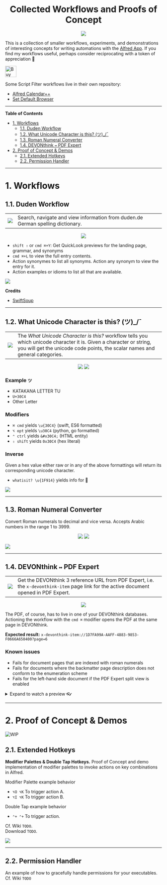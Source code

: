 <!-- # Collected Workflows &amp; Proofs of Concept  -->
<!-- omit from toc -->

<h1 align="center"></br>Collected Workflows and Proofs of Concept</h1>
<p align="center">
<a href="#"><img src="https://img.shields.io/static/v1?style=for-the-badge&message=Alfred&color=5C1F87&logo=Alfred&logoColor=FFFFFF&label="></a>
</p>

This is a collection of smaller workflows, experiments, and demonstrations of interesting concepts for writing automations with the [Alfred App](https://www.alfredapp.com/workflows/). 
If you find my workflows useful, perhaps consider reciprocating with a token of appreciation 🤗   

<a href='https://ko-fi.com/G2G1IH7RR' target='_blank'><img height='36' style='border:0px;height:36px;' src='https://storage.ko-fi.com/cdn/kofi3.png?v=3' border='0' alt='Buy Me a Coffee at ko-fi.com' /></a>  

Some Script Filter workflows live in their own repository:

- [Alfred Calendar++](https://github.com/zeitlings/alfred-calendar)
- [Set Default Browser]()

---

**Table of Contents**

- [1. Workflows](#1-workflows)
  - [1.1. Duden Workflow](#11-duden-workflow)
  - [1.2. What Unicode Character is this? (ツ)\_/¯](#12-what-unicode-character-is-this-ツ_)
  - [1.3. Roman Numeral Converter](#13-roman-numeral-converter)
  - [1.4. DEVONthink `↔` PDF Expert](#14-devonthink--pdf-expert)
- [2. Proof of Concept \& Demos](#2-proof-of-concept--demos)
  - [2.1. Extended Hotkeys](#21-extended-hotkeys)
  - [2.2. Permission Handler](#22-permission-handler)

---

# 1. Workflows

## 1.1. Duden Workflow

<table> 
    <tr>
        <td>
            <img src="assets/icons/duden.png"> 
        </td>
        <td>
           Search, navigate and view information from duden.de German spelling dictionary. 
        </td>
    </tr>
</table>

<p align="center">
    <a href="https://github.com/zeitlings/alfred-workflows/releases/tag/v1.0.0-dude"><img src="https://img.shields.io/badge/download-v1.0.0-informational"></a>
</p>

<!-- [![](https://img.shields.io/badge/download-v1.0.0-informational)](https://github.com/zeitlings/alfred-workflows/releases/tag/v1.0.0-dude) -->

- ` shift ⇧ ` or `cmd ⌘+Y`: Get QuickLook previews for the landing page, grammar, and synonyms
- `cmd ⌘+L` to view the full entry contents.
- Action synonymes to list all synonyms. Action any synonym to view the entry for it.
- Action examples or idioms to list all that are available.

![](assets/images/preview_duden.jpg)

**Credits**

- [SwiftSoup](https://github.com/scinfu/SwiftSoup)

---

## 1.2. What Unicode Character is this? (ツ)_/¯

<table> 
    <tr>
        <td>
            <img src="assets/icons/whatisit.png"> 
        </td>
        <td>
            The <i>What Unicode Character is this?</i> workflow tells you which unicode character it is. Given a character or string, you will get the unicode code points, the scalar names and general categories.
        </td>
    </tr>
</table>

<p align="center">
    <a href="https://github.com/zeitlings/alfred-workflows/releases/tag/v2.0.1-uni"><img src="https://img.shields.io/badge/download-v2.0.1-informational"></a>
    <a href="/assets/code/WhatIsIt.swift"><img src="https://img.shields.io/static/v1?message=WhatIsIt.swift&color=F05138&logo=Swift&logoColor=FFFFFF&label=Code"></a>
</p>

<!-- [![](https://img.shields.io/badge/download-v2.0.1-informational)](https://github.com/zeitlings/alfred-workflows/releases/tag/v2.0.1-uni) -->


### Example `ツ`

- KATAKANA LETTER TU
- `U+30C4`
- Other Letter

### Modifiers

- `⌘ cmd` yields `\u{30C4}` (swift, ES6 formatted)
- `⌥ opt` yields `\u30C4` (python, go formatted)
- `⌃ ctrl` yields `&#x30C4;` (HTML entity)
- `⇧ shift` yields `0x30C4` (hex literal)

### Inverse

Given a hex value either raw or in any of the above formattings will return its corresponding unicode character.
- `whatisit? \u{1F914}` yields info for 🤔


![](assets/images/preview_whatisit.jpg)


<!-- [![](https://img.shields.io/static/v1?message=WhatIsIt.swift&color=F05138&logo=Swift&logoColor=FFFFFF&label=Code)](/assets/code/WhatIsIt.swift) -->

---

## 1.3. Roman Numeral Converter

Convert Roman numerals to decimal and vice versa. Accepts Arabic numbers in the range 1 to 3999.

<p align="center">
    <a href="https://github.com/zeitlings/alfred-workflows/releases/tag/v1.0.0-rn"><img src="https://img.shields.io/badge/download-v1.0.0-informational"></a>
    <a href="/assets/code/RomanNumeral.swift"><img src="https://img.shields.io/static/v1?message=RomanNumeral.swift&color=F05138&logo=Swift&logoColor=FFFFFF&label=Code"></a>
</p>

<!-- [![](https://img.shields.io/badge/download-v1.0.0-informational)](https://github.com/zeitlings/alfred-workflows/releases/tag/v1.0.0-rn) -->

![](assets/images/preview_roman.jpg)

<!-- [![](https://img.shields.io/static/v1?message=RomanNumeral.swift&color=F05138&logo=Swift&logoColor=FFFFFF&label=Code)](/assets/code/RomanNumeral.swift) -->


---

## 1.4. DEVONthink `↔` PDF Expert

<table>
    <tr>
        <td>
            <img src="assets/icons/dt3pdf.png">
        </td>
        <td>
        	Get the DEVONthink 3 reference URL from PDF Expert, i.e. the <code>x-devonthink-item</code> page link for the active document opened in PDF Expert.
        </td>
    </tr>
</table>

<p align="center">
    <a href="https://github.com/zeitlings/alfred-workflows/releases/tag/v1.2.0-xdev"><img src="https://img.shields.io/badge/download-v1.2.0-informational"></a>
</p>

<!-- [![](https://img.shields.io/badge/download-v1.2.0-informational)](https://github.com/zeitlings/alfred-workflows/releases/tag/v1.2.0-xdev) -->

The PDF, of course, has to live in one of your DEVONthink databases. Actioning the workflow with the `cmd ⌘` modifier opens the PDF at the same page in DEVONthink.

**Expected result:** `x-devonthink-item://1D7FA99A-AAFF-4883-9853-F0666A650400?page=6`

### Known issues

- Fails for document pages that are indexed with roman numerals
- Fails for documents where the backmatter page description does not conform to the enumeration scheme
- Fails for the left-hand side document if the PDF Expert split view is enabled

<details>
  <summary>Expand to watch a preview 👓</summary>

  https://user-images.githubusercontent.com/25689591/216837085-fa114af5-ab98-4c1c-a866-a44725b4578a.mp4

</details>    


---

# 2. Proof of Concept & Demos

![WIP](https://img.shields.io/static/v1?style=for-the-badge&message=WIP&color=F00&logo=Alfred&logoColor=FFFFFF&label=)

## 2.1. Extended Hotkeys

__Modifier Palettes & Double Tap Hotkeys.__
Proof of Concept and demo implementation of modifier palettes to invoke actions on key combinations in Alfred. 

Modifier Palette example behavior  
- `⌥O ⌥K` To trigger action A.  
- `⌥I ⌥K` To trigger action B.

Double Tap example behavior  
- `⌃+ ⌃+` To trigger action.

Cf. Wiki `TODO`.  
Download `TODO`.  


![](assets/images/preview_extended.jpg)


---

## 2.2. Permission Handler

An example of how to gracefully handle permissions for your executables.  
Cf. Wiki `TODO`


